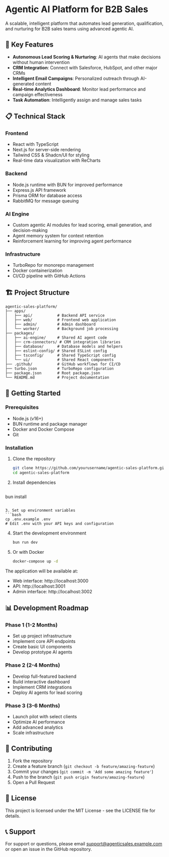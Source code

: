 # Agentic AI Platform for B2B Sales

A scalable, intelligent platform that automates lead generation, qualification, and nurturing for B2B sales teams using advanced agentic AI.

## 🚀 Key Features

- **Autonomous Lead Scoring & Nurturing**: AI agents that make decisions without human intervention
- **CRM Integration**: Connect with Salesforce, HubSpot, and other major CRMs
- **Intelligent Email Campaigns**: Personalized outreach through AI-generated content
- **Real-time Analytics Dashboard**: Monitor lead performance and campaign effectiveness
- **Task Automation**: Intelligently assign and manage sales tasks

## 📋 Technical Stack

### Frontend
- React with TypeScript
- Next.js for server-side rendering
- Tailwind CSS & Shadcn/UI for styling
- Real-time data visualization with ReCharts

### Backend
- Node.js runtime with BUN for improved performance
- Express.js API framework
- Prisma ORM for database access
- RabbitMQ for message queuing

### AI Engine
- Custom agentic AI modules for lead scoring, email generation, and decision-making
- Agent memory system for context retention
- Reinforcement learning for improving agent performance

### Infrastructure
- TurboRepo for monorepo management
- Docker containerization
- CI/CD pipeline with GitHub Actions

## 🏗️ Project Structure

```
agentic-sales-platform/
├── apps/
│   ├── api/           # Backend API service
│   ├── web/           # Frontend web application
│   ├── admin/         # Admin dashboard
│   └── worker/        # Background job processing
├── packages/
│   ├── ai-engine/     # Shared AI agent code
│   ├── crm-connectors/ # CRM integration libraries
│   ├── database/      # Database models and helpers
│   ├── eslint-config/ # Shared ESLint config
│   ├── tsconfig/      # Shared TypeScript config
│   └── ui/            # Shared React components
├── .github/           # GitHub workflows for CI/CD
├── turbo.json         # TurboRepo configuration
├── package.json       # Root package.json
└── README.md          # Project documentation
```

## 🚀 Getting Started

### Prerequisites

- Node.js (v16+)
- BUN runtime and package manager
- Docker and Docker Compose
- Git

### Installation

1. Clone the repository
   ```bash
   git clone https://github.com/yourusername/agentic-sales-platform.git
   cd agentic-sales-platform
   ```

2. Install dependencies
   ```bash
bun install
   ```

3. Set up environment variables
   ```bash
   cp .env.example .env
   # Edit .env with your API keys and configuration
   ```

4. Start the development environment
   ```bash
   bun run dev
   ```

5. Or with Docker
   ```bash
   docker-compose up -d
   ```

The application will be available at:
- Web interface: http://localhost:3000
- API: http://localhost:3001
- Admin interface: http://localhost:3002

## 📊 Development Roadmap

### Phase 1 (1-2 Months)
- Set up project infrastructure
- Implement core API endpoints
- Create basic UI components
- Develop prototype AI agents

### Phase 2 (2-4 Months)
- Develop full-featured backend
- Build interactive dashboard
- Implement CRM integrations
- Deploy AI agents for lead scoring

### Phase 3 (3-6 Months)
- Launch pilot with select clients
- Optimize AI performance
- Add advanced analytics
- Scale infrastructure

## 🤝 Contributing

1. Fork the repository
2. Create a feature branch (`git checkout -b feature/amazing-feature`)
3. Commit your changes (`git commit -m 'Add some amazing feature'`)
4. Push to the branch (`git push origin feature/amazing-feature`)
5. Open a Pull Request

## 📄 License

This project is licensed under the MIT License - see the LICENSE file for details.

## 📞 Support

For support or questions, please email support@agenticsales.example.com or open an issue in the GitHub repository.
